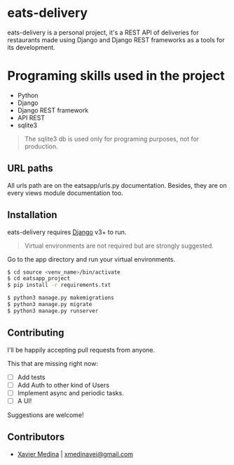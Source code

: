 # eats-delivery


eats-delivery is a personal project, it's a REST API of deliveries for restaurants made using Django and Django REST frameworks as a tools for its development.

# Programing skills used in the project

  - Python
  - Django
  - Django REST framework
  - API REST
  - sqlite3


> The sqlite3 db is used only
> for programing purposes,
> not for production.

## URL paths
All urls path are on the eatsapp/urls.py documentation. Besides, they are on every views module documentation too.

## Installation

eats-delivery requires [Django](https://www.djangoproject.com/download/) v3+ to run.

> Virtual environments are not required but are strongly suggested.

Go to the app directory and run your virtual environments.

```sh
$ cd source <venv_name>/bin/activate
$ cd eatsapp_project
$ pip install -r requirements.txt

$ python3 manage.py makemigrations
$ python3 manage.py migrate
$ python3 manage.py runserver
```

## Contributing

I'll be happily accepting pull requests from anyone.

This that are missing right now:

* [ ] Add tests
* [ ] Add Auth to other kind of Users
* [ ] Implement async and periodic tasks.
* [ ] A UI!

Suggestions are welcome!


## Contributors

- [Xavier Medina](https://github.com/xmedinavei) | <xmedinavei@gmail.com>
